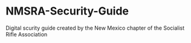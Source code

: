 # NMSRA-Security-Guide
Digital scurity guide created by the New Mexico chapter of the Socialist Rifle Association
